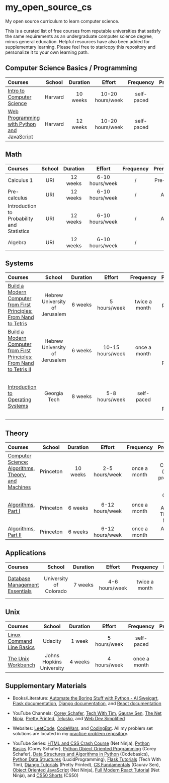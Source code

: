 # my_open_source_cs
My open source curriculum to learn computer science.

This is a curated list of free courses from reputable universities that satisfy the same requirements as an undergraduate computer science degree, minus general education. Helpful resources have also been added for supplementary learning. Please feel free to star/copy this repository and personalize it to your own learning path.

## Computer Science Basics / Programming

Courses | School | Duration | Effort | Frequency | Prerequisites | Status
:-- | :--: | :--: | :--: | :--: | :--: | :--:
[Intro to Computer Science](https://www.edx.org/course/cs50s-introduction-computer-science-harvardx-cs50x) | Harvard | 10 weeks | 10-20 hours/week | self-paced | none | ✔️
[Web Programming with Python and JavaScript](https://cs50.harvard.edu/web/2020/) | Harvard | 12 weeks | 10-20 hours/week | self-paced | Intro to Computer Science | ✔️


## Math

Courses | School | Duration | Effort | Frequency | Prerequisites | Status
:-- | :--: | :--: | :--: | :--: | :--: | :--:
Calculus 1 | URI | 12 weeks | 6-10 hours/week | / | Pre-calculus | ✔️
Pre-calculus | URI | 12 weeks | 6-10 hours/week | / | Algebra | ✔️
Introduction to Probability and Statistics | URI | 12 weeks | 6-10 hours/week | / | Algebra | ✔️
Algebra | URI | 12 weeks | 6-10 hours/week | / | none | ✔️


## Systems

Courses | School | Duration | Effort | Frequency | Prerequisites | Status
:-- | :--: | :--: | :--: | :--: | :--: | :--:
[Build a Modern Computer from First Principles: From Nand to Tetris](https://click.linksynergy.com/deeplink?id=PtFMiHYfEVk&mid=40328&murl=https%3A%2F%2Fwww.coursera.org%2Flearn%2Fbuild-a-computer) | Hebrew University of Jerusalem | 6 weeks | 5 hours/week | twice a month | basic programming knowledge
[Build a Modern Computer from First Principles: From Nand to Tetris II](https://click.linksynergy.com/deeplink?id=PtFMiHYfEVk&mid=40328&murl=https%3A%2F%2Fwww.coursera.org%2Flearn%2Fnand2tetris2) | Hebrew University of Jerusalem | 6 weeks | 10-15 hours/week | once a month | Build a Modern Computer from First Principles: From Nand to Tetris
[Introduction to Operating Systems](https://imp.i115008.net/introduction-to-operating-systems)| Georgia Tech | 8 weeks | 5-8 hours/week | self-paced | Build a Modern Computer from First Principles: From Nand to Tetris II


## Theory

Courses | School | Duration | Effort | Frequency | Prerequisites | Status
:-- | :--: | :--: | :--: | :--: | :--: | :--:
[Computer Science: Algorithms, Theory, and Machines](https://click.linksynergy.com/deeplink?id=PtFMiHYfEVk&mid=40328&murl=https%3A%2F%2Fwww.coursera.org%2Flearn%2Fcs-algorithms-theory-machines) | Princeton | 10 weeks | 2-5 hours/week | once a month | Calculus 1A (all), basic programming
[Algorithms, Part I](https://click.linksynergy.com/deeplink?id=PtFMiHYfEVk&mid=40328&murl=https%3A%2F%2Fwww.coursera.org%2Flearn%2Falgorithms-part1) | Princeton | 6 weeks | 6-12 hours/week | once a month | Computer Science: Algorithms, Theory, and Machines
[Algorithms, Part II](https://click.linksynergy.com/deeplink?id=PtFMiHYfEVk&mid=40328&murl=https%3A%2F%2Fwww.coursera.org%2Flearn%2Falgorithms-part2) | Princeton | 6 weeks | 6-12 hours/week | once a month | Algorithms, Part I


## Applications

Courses | School | Duration | Effort | Frequency | Prerequisites | Status
:-- | :--: | :--: | :--: | :--: | :--: | :--:
[Database Management Essentials](https://www.coursera.org/learn/database-management) | University of Colorado | 7 weeks | 4-6 hours/week | twice a month | basic programming & CS knowledge | 🟧 (Studying)


## Unix

Courses | School | Duration | Effort | Frequency | Prerequisites | Status
:-- | :--: | :--: | :--: | :--: | :--: | :--:
[Linux Command Line Basics](https://imp.i115008.net/linux-command-line-basics) | Udacity | 1 week | 5 hours/week | self-paced | none | ✔️
[The Unix Workbench](https://click.linksynergy.com/deeplink?id=PtFMiHYfEVk&mid=40328&murl=https%3A%2F%2Fwww.coursera.org%2Flearn%2Funix) | Johns Hopkins University | 4 weeks | 4 hours/week | once a month | none | ✔️

## Supplementary Materials

- Books/Literature: [Automate the Boring Stuff with Python - Al Sweigart](https://automatetheboringstuff.com/), [Flask documentation](https://flask.palletsprojects.com/), [Django documentation](https://docs.djangoproject.com/), and [React documentation](https://reactjs.org/)


- YouTube Channels: [Corey Schafer](https://www.youtube.com/user/schafer5), [Tech With Tim](https://www.youtube.com/channel/UC4JX40jDee_tINbkjycV4Sg), [Gaurav Sen](https://www.youtube.com/channel/UCRPMAqdtSgd0Ipeef7iFsKw), [The Net Ninja](https://www.youtube.com/channel/UCW5YeuERMmlnqo4oq8vwUpg), [Pretty Printed](https://www.youtube.com/channel/UC-QDfvrRIDB6F0bIO4I4HkQ), [Telusko](https://www.youtube.com/channel/UC59K-uG2A5ogwIrHw4bmlEg), and [Web Dev Simplified](https://www.youtube.com/channel/UCFbNIlppjAuEX4znoulh0Cw)


- Websites: [LeetCode](https://leetcode.com/), [CodeWars](https://www.codewars.com/), and [CodingBat](https://codingbat.com/). All my problem set solutions are located in my [practice problem repository](https://github.com/maxwelldemaio/practiceProblems).

- YouTube Series: [HTML and CSS Crash Course](https://www.youtube.com/playlist?list=PL4cUxeGkcC9ivBf_eKCPIAYXWzLlPAm6G) (Net Ninja), [Python Basics](https://www.youtube.com/playlist?list=PL-osiE80TeTskrapNbzXhwoFUiLCjGgY7) (Corey Schafer), [Python Object Oriented Programming](https://www.youtube.com/playlist?list=PL-osiE80TeTsqhIuOqKhwlXsIBIdSeYtc) (Corey Schafer), [Data Structures and Algorithms in Python](https://www.youtube.com/playlist?list=PLeo1K3hjS3uu_n_a__MI_KktGTLYopZ12) (Codebasics), [Python Data Structures](https://www.youtube.com/playlist?list=PL5tcWHG-UPH112e7AN7C-fwDVPVrt0wpV) (LucidProgramming), [Flask Tutorials](https://www.youtube.com/playlist?list=PLzMcBGfZo4-n4vJJybUVV3Un_NFS5EOgX) (Tech With Tim), [Django Tutorials](https://www.youtube.com/playlist?list=PLXmMXHVSvS-DQfOsQdXkzEZyD0Vei7PKf) (Pretty Printed), [CS Fundamentals](https://www.youtube.com/playlist?list=PLMCXHnjXnTnszR6YSo1tQK2BMr15cC9Zh) (Gaurav Sen), [Object Oriented JavaScript](https://www.youtube.com/playlist?list=PL4cUxeGkcC9i5yvDkJgt60vNVWffpblB7) (Net Ninja), [Full Modern React Tutorial](https://www.youtube.com/playlist?list=PL4cUxeGkcC9gZD-Tvwfod2gaISzfRiP9d) (Net Ninja), and [CS50 Shorts](https://www.youtube.com/playlist?list=PLhQjrBD2T381k8ul4WQ8SQ165XqY149WW) (CS50)
